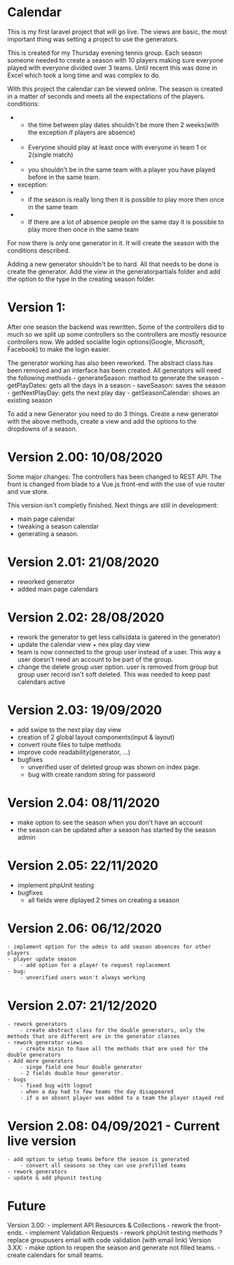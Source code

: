 # Calendar
This is my first laravel project that will go live. The views are basic, the most important thing was setting a project to use the generators. 

This is created for my Thursday evening tennis group. Each season someone needed to create a season with 10 players making sure everyone played with everyone divided over 3 teams. Until recent this was done in Excel which took a long time and was complex to do.

With this project the calendar can be viewed online. The season is created in a matter of seconds and meets all the expectations of the players.
conditions:
 * - the time between play dates shouldn't be more then 2 weeks(with the exception if players are absence)
 * - Everyone should play at least once with everyone in team 1 or 2(single match)
 * - you shouldn't be in the same team with a player you have played before in the same team.
 * exception:
 * - if the season is really long then it is possible to play more then once in the same team
 * - If there are a lot of absence people on the same day it is possible to play more then once in the same team
 
 For now there is only one generator in it. It will create the season with the conditions described. 

Adding a new generator shouldn't be to hard. All that needs to be done is create the generator. Add the view in the generatorpartials folder and add the option to the type in the creating season folder.

# Version 1: 
After one season the backend was rewritten. Some of the controllers did to much so we split up some controllers so the controllers are mostly resource controllers now. We added socialite login options(Google, Microsoft, Facebook) to make the login easier. 

The generator working has also been reworked. The abstract class has been removed and an interface has been created. 
All generators will need the following methods
    - generateSeason: method to generate the season
    - getPlayDates: gets all the days in a season
    - saveSeason: saves the season
    - getNextPlayDay: gets the next play day
    - getSeasonCalendar: shows an existing season

To add a new Generator you need to do 3 things. Create a new generator with the above methods, create a view and add the options to the dropdowns of a season. 

# Version 2.00: 10/08/2020
Some major changes: 
The controllers has been changed to REST API. The front is changed from blade to a Vue.js front-end with the use of vue router and vue store. 

This version isn't completly finished. Next things are still in development: 
- main page calendar
- tweaking a season calendar
- generating a season.

# Version 2.01: 21/08/2020
- reworked generator
- added main page calendars

# Version 2.02: 28/08/2020
- rework the generator to get less calls(data is gatered in the generator)
- update the calendar view + nex play day view
- team is now connected to the group user instead of a user. This way a user doesn't need an account to be part of the group. 
- change the delete group user option. user is removed from group but group user record isn't soft deleted. This was needed to keep past calendars active

# Version 2.03: 19/09/2020
- add swipe to the next play day view
- creation of 2 global layout components(input & layout)
- convert route files to tulpe methods
- improve code readability(generator, ...)
- bugfixes
    - unverified user of deleted group was shown on index page.
    - bug with create random string for password

# Version 2.04: 08/11/2020
- make option to see the season when you don't have an account
- the season can be updated after a season has started by the season admin

# Version 2.05: 22/11/2020
- implement phpUnit testing
- bugfixes
    - all fields were diplayed 2 times on creating a season
    
# Version 2.06: 06/12/2020
    - implement option for the admin to add season absences for other players
    - player update season
        - add option for a player to request replacement
    - bug: 
        - unverified users wasn't always working   

# Version 2.07: 21/12/2020
    - rework generators
        - create abstract class for the double generators, only the methods that are different are in the generator classes
    - rework generator views
        - create mixin to have all the methods that are used for the double generators
    - Add more generators
        - singe field one hour double generator
        - 2 fields double hour generator.
    - bugs
        - fixed bug with logout
        - when a day had to few teams the day disappeared
        - if a an absent player was added to a team the player stayed red

# Version 2.08: 04/09/2021 - Current live version
    - add option to setup teams before the season is generated
        - convert all seasons so they can use prefilled teams
    - rework generators
    - update & add phpunit testing


        

# Future
Version 3.00:
    - implement API Resources & Collections
        - rework the front-ends.
    - implement Validation Requests
    - rework phpUnit testing methods
    ? replace groupusers email with code validation (with email link)
Version 3.XX: 
    - make option to reopen the season and generate not filled teams. 
    - create calendars for small teams. 
    
